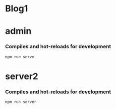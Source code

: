 # Blog1
# admin

### Compiles and hot-reloads for development
```
npm run serve
```
# server2

### Compiles and hot-reloads for development
```
npm run server
```
